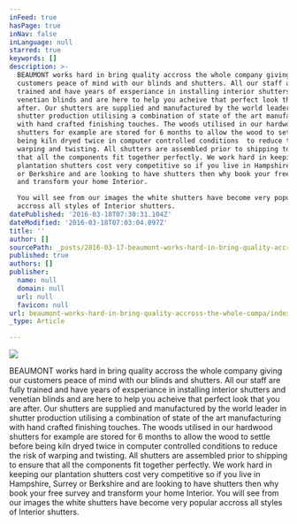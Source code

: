```yaml
---
inFeed: true
hasPage: true
inNav: false
inLanguage: null
starred: true
keywords: []
description: >-
  BEAUMONT works hard in bring quality accross the whole company giving our
  customers peace of mind with our blinds and shutters. All our staff are fully
  trained and have years of exsperiance in installing interior shutters and
  venetian blinds and are here to help you acheive that perfect look that you are
  after. Our shutters are supplied and manufactured by the world leader in
  shutter production utilising a combination of state of the art manufacturing
  with hand crafted finishing touches. The woods utilised in our hardwood
  shutters for example are stored for 6 months to allow the wood to settle before
  being kiln dryed twice in computer controlled conditions  to reduce the risk of
  warping and twisting. All shutters are assembled prior to shipping to ensure
  that all the components fit together perfectly. We work hard in keeping our
  plantation shutters cost very competitive so if you live in Hampshire, Surrey
  or Berkshire and are looking to have shutters then why book your free survey
  and transform your home Interior.

  You will see from our images the white shutters have become very popular
  accross all styles of Interior shutters.
datePublished: '2016-03-18T07:30:31.104Z'
dateModified: '2016-03-18T07:03:04.097Z'
title: ''
author: []
sourcePath: _posts/2016-03-17-beaumont-works-hard-in-bring-quality-accross-the-whole-compa.md
published: true
authors: []
publisher:
  name: null
  domain: null
  url: null
  favicon: null
url: beaumont-works-hard-in-bring-quality-accross-the-whole-compa/index.html
_type: Article

---
```

![](https://the-grid-user-content.s3-us-west-2.amazonaws.com/341896a5-52a0-44e4-b9e1-66f497a1e2a3.jpg)

BEAUMONT works hard in bring quality accross the whole company giving our customers peace of mind with our blinds and shutters. All our staff are fully trained and have years of exsperiance in installing interior shutters and venetian blinds and are here to help you acheive that perfect look that you are after. Our shutters are supplied and manufactured by the world leader in shutter production utilising a combination of state of the art manufacturing with hand crafted finishing touches. The woods utilised in our hardwood shutters for example are stored for 6 months to allow the wood to settle before being kiln dryed twice in computer controlled conditions to reduce the risk of warping and twisting. All shutters are assembled prior to shipping to ensure that all the components fit together perfectly. We work hard in keeping our plantation shutters cost very competitive so if you live in Hampshire, Surrey or Berkshire and are looking to have shutters then why book your free survey and transform your home Interior.
You will see from our images the white shutters have become very popular accross all styles of Interior shutters.